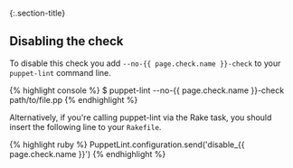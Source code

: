 {:.section-title}
## Disabling the check

To disable this check you add `--no-{{ page.check.name }}-check` to your
`puppet-lint` command line.

{% highlight console %}
$ puppet-lint --no-{{ page.check.name }}-check path/to/file.pp
{% endhighlight %}

Alternatively, if you're calling puppet-lint via the Rake task, you should
insert the following line to your `Rakefile`.

{% highlight ruby %}
PuppetLint.configuration.send('disable_{{ page.check.name }}')
{% endhighlight %}

